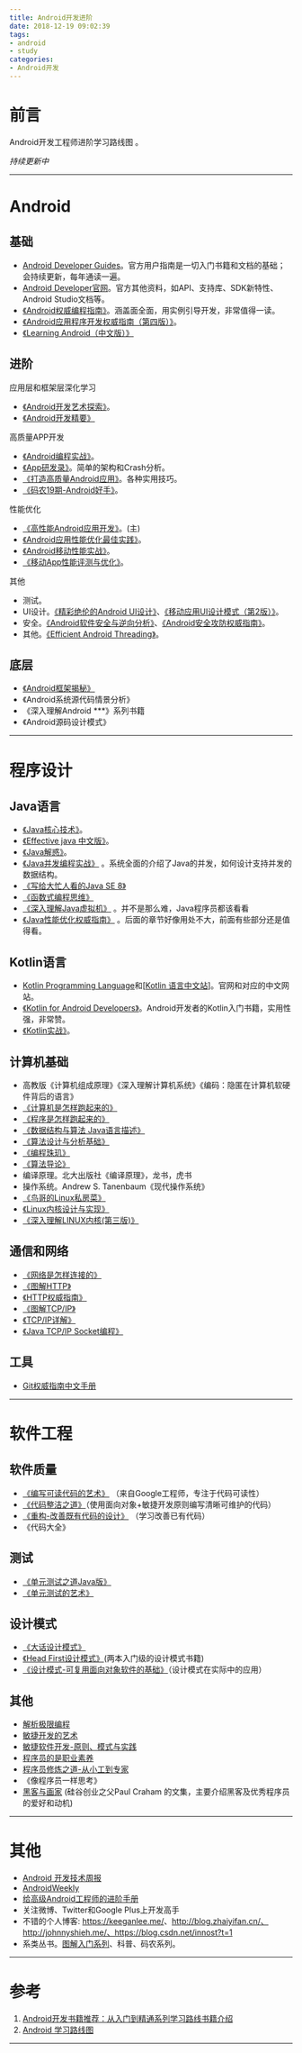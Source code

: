 ```yaml
---
title: Android开发进阶
date: 2018-12-19 09:02:39
tags:
- android
- study
categories:
- Android开发
---
```


# 前言

Android开发工程师进阶学习路线图 。

*持续更新中*

----

# Android

## 基础

* [Android Developer Guides](https://developer.android.com/guide/)。官方用户指南是一切入门书籍和文档的基础；会持续更新，每年通读一遍。
* [Android Developer官网](https://developer.android.com/)。官方其他资料，如API、支持库、SDK新特性、Android Studio文档等。
* [《Android权威编程指南》](https://book.douban.com/subject/26789110/)。涵盖面全面，用实例引导开发，非常值得一读。
* [《Android应用程序开发权威指南（第四版）》](https://book.douban.com/subject/26340518/)。
* [《Learning Android（中文版）》](https://book.douban.com/subject/11501595/)

## 进阶

应用层和框架层深化学习

* [《Android开发艺术探索》](https://book.douban.com/subject/26599538/)。
* [《Android开发精要》](https://book.douban.com/subject/11530748/)

高质量APP开发

* [《Android编程实战》](https://book.douban.com/subject/25911738/)。
* [《App研发录》](https://book.douban.com/subject/26649050/)。简单的架构和Crash分析。
* [《打造高质量Android应用》](https://book.douban.com/subject/25866305/)。各种实用技巧。
* [《码农19期-Android好手》](http://www.ituring.com.cn/book/1705)。

性能优化

* [《高性能Android应用开发》](https://book.douban.com/subject/26891270/)。(主)
* [《Android应用性能优化最佳实践》](https://book.douban.com/subject/27036747/)。
* [《Android移动性能实战》](https://book.douban.com/subject/27021800/)。
* [《移动App性能评测与优化》](https://book.douban.com/subject/26891415/)。

其他

* 测试。
* UI设计。[《精彩绝伦的Android UI设计》](https://book.douban.com/subject/25769136/)、[《移动应用UI设计模式（第2版）》]([https://book.douban.com/subject/26296679/)。
* 安全。[《Android软件安全与逆向分析》](https://book.douban.com/subject/20556210/)、[《Android安全攻防权威指南》](https://book.douban.com/subject/26348151/)。
* 其他。[《Efficient Android Threading》](https://book.douban.com/subject/25900200/)。

## 底层

* [《Android框架揭秘》](https://book.douban.com/subject/10570841/)
* 《Android系统源代码情景分析》
* 《深入理解Android ***》系列书籍
* 《Android源码设计模式》 

---

# 程序设计

## Java语言

* [《Java核心技术》](https://book.douban.com/subject/25762168/)。
* [《Effective java 中文版》](https://book.douban.com/subject/3360807/)。
* [《Java解惑》](https://book.douban.com/subject/5362860/)。
* [《Java并发编程实战》](https://book.douban.com/subject/10484692/) 。系统全面的介绍了Java的并发，如何设计支持并发的数据结构。
* [《写给大忙人看的Java SE 8》](https://book.douban.com/subject/26274206/)
* [《函数式编程思维》](https://book.douban.com/subject/26587213/)
* [《深入理解Java虚拟机》](https://book.douban.com/subject/24722612/) 。并不是那么难，Java程序员都该看看
* [《Java性能优化权威指南》](https://book.douban.com/subject/25828043/) 。后面的章节好像用处不大，前面有些部分还是值得看。

## Kotlin语言

* [Kotlin Programming Language](https://kotlinlang.org/)和[[Kotlin 语言中文站](https://www.kotlincn.net/)]。官网和对应的中文网站。
* [《Kotlin for Android Developers》](https://book.douban.com/subject/26916501/)。Android开发者的Kotlin入门书籍，实用性强，非常赞。
* [《Kotlin实战》](https://book.douban.com/subject/27093660/)。

## 计算机基础

* 高教版《计算机组成原理》《深入理解计算机系统》《编码：隐匿在计算机软硬件背后的语言》 
* [《计算机是怎样跑起来的》](https://book.douban.com/subject/26397183/)
* [《程序是怎样跑起来的》](https://book.douban.com/subject/26365491/)
* [《数据结构与算法 Java语言描述》](https://book.douban.com/subject/3351237/)
* [《算法设计与分析基础》](https://book.douban.com/subject/26337727/)
* [《编程珠玑》](https://book.douban.com/subject/3227098/) 
* [《算法导论》](https://book.douban.com/subject/20432061/)
* 编译原理。北大出版社《编译原理》，龙书，虎书 
* 操作系统。Andrew S. Tanenbaum《现代操作系统》 
* [《鸟哥的Linux私房菜》](https://book.douban.com/subject/4889838/)
* [《Linux内核设计与实现》](https://book.douban.com/subject/6097773/)
* [《深入理解LINUX内核(第三版)》](https://book.douban.com/subject/2287506/)

## 通信和网络

- [《网络是怎样连接的》](https://book.douban.com/subject/26941639/)
- [《图解HTTP》](https://book.douban.com/subject/25863515/)
- [《HTTP权威指南》](https://book.douban.com/subject/10746113/)
- [《图解TCP/IP》](https://book.douban.com/subject/24737674/)
- [《TCP/IP详解》](https://book.douban.com/subject/1088054/)
- [《Java TCP/IP Socket编程》](https://book.douban.com/subject/3519369/)

## 工具

* [Git权威指南中文手册](http://iissnan.com/progit/html/zh/ch1_0.html)

---

# 软件工程

## 软件质量

- [《编写可读代码的艺术》](https://book.douban.com/subject/10797189/) （来自Google工程师，专注于代码可读性）
- [《代码整洁之道》](https://book.douban.com/subject/4199741/)（使用面向对象+敏捷开发原则编写清晰可维护的代码）
- [《重构-改善既有代码的设计》](https://book.douban.com/subject/4262627/) （学习改善已有代码）
- 《代码大全》 

## 测试

* [《单元测试之道Java版》](https://book.douban.com/subject/1239651/)
* [《单元测试的艺术》](https://book.douban.com/subject/25934516/)

## 设计模式

- [《大话设计模式》](https://book.douban.com/subject/2334288/)
- [《Head First设计模式》](https://book.douban.com/subject/2243615/)(两本入门级的设计模式书籍)
- [《设计模式-可复用面向对象软件的基础》](https://book.douban.com/subject/1052241/)（设计模式在实际中的应用）

## 其他

- [解析极限编程](https://book.douban.com/subject/1790225/)
- [敏捷开发的艺术](https://book.douban.com/subject/4037534/)
- [敏捷软件开发-原则、模式与实践](http://book.douban.com/subject/5348122/)
- [程序员的是职业素养](https://book.douban.com/subject/11614538/)
- [程序员修炼之道-从小工到专家](https://book.douban.com/subject/5387402/)
- 《像程序员一样思考》
- [黑客与画家](https://book.douban.com/subject/6021440/) (硅谷创业之父Paul Craham 的文集，主要介绍黑客及优秀程序员的爱好和动机)

---

# 其他

* [Android 开发技术周报](https://androidweekly.io/)
* [AndroidWeekly](http://androidweekly.net/confirmation)
* [给高级Android工程师的进阶手册](https://hencoder.com/)
* 关注微博、Twitter和Google Plus上开发高手
* 不错的个人博客: <https://keeganlee.me/>、http://blog.zhaiyifan.cn/、http://johnnyshieh.me/、https://blog.csdn.net/innost?t=1
* 系类丛书。[图解入门系列](https://book.douban.com/series/34135?page=1)、科普、码农系列。

---

# 参考

1. [Android开发书籍推荐：从入门到精通系列学习路线书籍介绍](https://www.diycode.cc/wiki/androidbook)
2. [Android 学习路线图](https://www.diycode.cc/topics/122)

---

